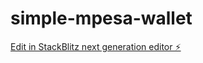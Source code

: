 # simple-mpesa-wallet

[Edit in StackBlitz next generation editor ⚡️](https://stackblitz.com/~/github.com/eric-ricky/simple-mpesa-wallet)